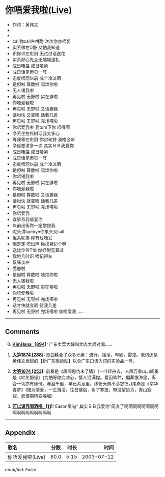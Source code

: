 # [你唔爱我啦(Live)](https://music.163.com/song?id=31234187)

* 作词：黄伟文
*
*
* call你call左咁耐 次次你亦唔复
* 实系做左D野 又怕我知道
* 识你识左咁耐 无试过话送花
* 实系好心先会无端端送礼
* 成日唔揾 成日唔紧
* 成日话见但见一阵
* 态度唔同以前 成个冷淡晒
* 是但啦 算数啦 唔烦你啦
* 无人锡我啦
* 再见啦 无野啦 实在够啦
* 你唔爱我啦
* 再见啦 无野啦 又话锡我
* 话咁快 又变晒 话我几差
* 再见啦 无野啦 完场嘎啦
* 你唔爱我啦 我tum下你 唔得啊
* 净系坐左係树话我太多心
* 等我等左咁耐 你讲句野 我唔会听
* 净係想讲多一次 其实ＢＢ我爱你
* 成日唔揾 成日唔紧
* 成日话见但见一阵
* 态度唔同以前 成个冷淡晒
* 是但啦 算数啦 唔烦你啦
* 你唔锡我啦
* 再见啦 无野啦 实在够啦
* 你唔爱我啦
* 是但啦 算数啦 又话锡我
* 话咁快 就变晒 话我几差
* 再见啦 无野啦 完场嘎啦
* 你唔爱我
* 宜家系我唔爱你
* 以前出街你一定黎接我
* 呢头讲byebye你果头又call
* 但系呢排 你有乜唔妥
* 眼定定 唔出声 你捻紧边个啊
* 送比你件T恤 你好耐无着过
* 我地几时识 唔记得左
* 系咪淡左
* 受够啦
* 是但啦 算数啦 唔烦你啦
* 无人锡我啦
* 再见啦 无野啦 实在够啦
* 你唔爱我啦
* 再见啦 无野啦 完场噶啦
* 话甘快就变晒 待我几差
* 再见啦 无野啦 完场噶啦 你唔爱我......


---

## Comments
0. **[KimHana_ \[894\]](https://music.163.com/#/user/home?id=62134696):** 广东卖菜大婶和卖肉大叔对唱……

1. **[大笋1874 \[288\]](https://music.163.com/#/user/home?id=30202781):** 歌曲糅合了众多元素：流行，摇滚，粤剧，雷鬼。歌词还是黄伟文发起的【新广东歌运动】以全广东口语入词的实验品一号。

2. **[大笋1874 \[253\]](https://music.163.com/#/user/home?id=30202781):** 前奏是《凤阁恩仇未了情》(一叶轻舟去，人隔万重山。)间奏是《啼笑姻缘》(为怕哥你变咗心，情人泪满襟。爱因早种，偏葬恨海里，离合一切亦有缘份。赤丝千里，早已系足里，缘份天赐不必怨愤。)尾奏是《京华春梦》(错为情爱，一生落泪，往日情侣，负了寒盟。带泪望远方，青山寂寂，怨恨期待变唏嘘)

3. **[可以请我喝酒吗_ \[11\]](https://music.163.com/#/user/home?id=365302659):** Eason果句“ 其实ＢＢ我爱你”简直了啊啊啊啊啊啊啊啊啊啊啊啊啊啊啊啊啊



---

## Appendix

|歌名|分数|时长|时间|
|:---|:---:|---:|---:|
|你唔爱我啦(Live)|80.0|5:15|2003-07-12

*modified: False*